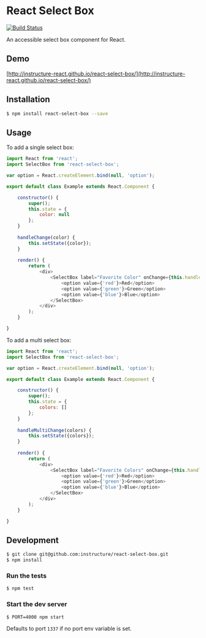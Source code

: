 # React Select Box

[![Build Status](https://travis-ci.org/instructure-react/react-select-box.svg?branch=master)](https://travis-ci.org/instructure/react-select-box) 

An accessible select box component for React.

## Demo

[http://instructure-react.github.io/react-select-box/](http://instructure-react.github.io/react-select-box/)


## Installation

```bash
$ npm install react-select-box --save
```

## Usage
To add a single select box:

```JavaScript
import React from 'react';
import SelectBox from 'react-select-box';

var option = React.createElement.bind(null, 'option');

export default class Example extends React.Component {

	constructor() {
		super();
		this.state = {
			color: null
		};
	}
	
	handleChange(color) {
		this.setState({color});
	}
	
	render() {
		return (
			<div>
				<SelectBox label="Favorite Color" onChange={this.handleChange.bind(this)} value={this.state.color}>
					<option value={'red'}>Red</option>
					<option value={'green'}>Green</option>
					<option value={'blue'}>Blue</option>
				</SelectBox>
			</div>
		);
	}

}

```

To add a multi select box:

```JavaScript
import React from 'react';
import SelectBox from 'react-select-box';

var option = React.createElement.bind(null, 'option');

export default class Example extends React.Component {

	constructor() {
		super();
		this.state = {
			colors: []
		};
	}
	
	handleMultiChange(colors) {
		this.setState({colors});
	}
	
	render() {
		return (
			<div>
				<SelectBox label="Favorite Colors" onChange={this.handleMultiChange.bind(this)} value={this.state.colors} multiple={true}>
					<option value={'red'}>Red</option>
					<option value={'green'}>Green</option>
					<option value={'blue'}>Blue</option>
				</SelectBox>
			</div>
		);
	}

}

```

## Development

```bash
$ git clone git@github.com:instructure/react-select-box.git
$ npm install
```

### Run the tests

```bash
$ npm test
```

### Start the dev server

```bash
$ PORT=4000 npm start
```

Defaults to port `1337` if no port env variable is set.

